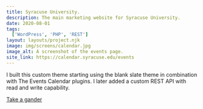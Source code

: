 ```yaml
---
title: Syracuse University.
description: The main marketing website for Syracuse University.
date: 2020-08-01
tags:
  ['WordPress', 'PHP', 'REST']
layout: layouts/project.njk
image: img/screens/calendar.jpg
image_alt: A screenshot of the events page.
site_link: https://calendar.syracuse.edu/events
---
```


I built this custom theme starting using the blank slate theme in combination with The Events Calendar plugins. I later added a custom REST API with read and write capability.

<a href="{{ site_link | url }}">Take a gander</a>
